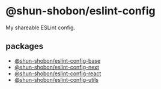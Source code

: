 # @shun-shobon/eslint-config

My shareable ESLint config.

## packages

- [@shun-shobon/eslint-config-base](./packages/base/README.md)
- [@shun-shobon/eslint-config-next](./packages/next/README.md)
- [@shun-shobon/eslint-config-react](./packages/react/README.md)
- [@shun-shobon/eslint-config-utils](./packages/utils/README.md)
